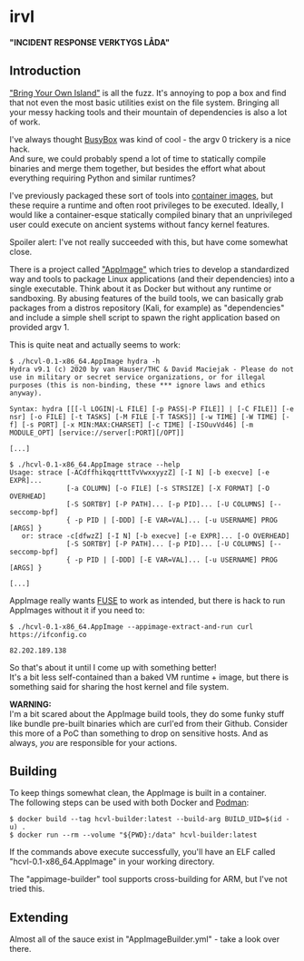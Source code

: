 # irvl
#### "INCIDENT RESPONSE VERKTYGS LÅDA"

## Introduction
["Bring Your Own Island"](https://www.fireeye.com/blog/threat-research/2020/11/live-off-the-land-an-overview-of-unc1945.html)
is all the fuzz. It's annoying to pop a box and find that not even the most basic utilities exist on the file system.
Bringing all your messy hacking tools and their mountain of dependencies is also a lot of work.  
  
I've always thought [BusyBox](https://busybox.net/) was kind of cool - the argv 0 trickery is a nice hack.  
And sure, we could probably spend a lot of time to statically compile binaries and merge them together,
but besides the effort what about everything requiring Python and similar runtimes?  
  
I've previously packaged these sort of tools into [container images](https://github.com/Doctor-love/k8s_assessment_tools),
but these require a runtime and often root privileges to be executed. Ideally, I would like a container-esque statically
compiled binary that an unprivileged user could execute on ancient systems without fancy kernel features.  
  
Spoiler alert: I've not really succeeded with this, but have come somewhat close.  
  
There is a project called ["AppImage"](https://appimage.org/) which tries to develop a standardized way and tools 
to package Linux applications (and their dependencies) into a single executable. Think about it as Docker but 
without any runtime or sandboxing. By abusing features of the build tools, we can basically grab packages from 
a distros repository (Kali, for example) as "dependencies" and include a simple shell script to spawn the right
application based on provided argv 1.  
  
This is quite neat and actually seems to work:

```
$ ./hcvl-0.1-x86_64.AppImage hydra -h                 
Hydra v9.1 (c) 2020 by van Hauser/THC & David Maciejak - Please do not use in military or secret service organizations, or for illegal purposes (this is non-binding, these *** ignore laws and ethics anyway).
                                                               
Syntax: hydra [[[-l LOGIN|-L FILE] [-p PASS|-P FILE]] | [-C FILE]] [-e nsr] [-o FILE] [-t TASKS] [-M FILE [-T TASKS]] [-w TIME] [-W TIME] [-f] [-s PORT] [-x MIN:MAX:CHARSET] [-c TIME] [-ISOuvVd46] [-m MODULE_OPT] [service://server[:PORT][/OPT]]

[...]

$ ./hcvl-0.1-x86_64.AppImage strace --help                                                             
Usage: strace [-ACdffhikqqrtttTvVwxxyyzZ] [-I N] [-b execve] [-e EXPR]...
              [-a COLUMN] [-o FILE] [-s STRSIZE] [-X FORMAT] [-O OVERHEAD]                                                    
              [-S SORTBY] [-P PATH]... [-p PID]... [-U COLUMNS] [--seccomp-bpf]                                               
              { -p PID | [-DDD] [-E VAR=VAL]... [-u USERNAME] PROG [ARGS] }                                                   
   or: strace -c[dfwzZ] [-I N] [-b execve] [-e EXPR]... [-O OVERHEAD]
              [-S SORTBY] [-P PATH]... [-p PID]... [-U COLUMNS] [--seccomp-bpf]                                               
              { -p PID | [-DDD] [-E VAR=VAL]... [-u USERNAME] PROG [ARGS] }

[...]
```
  
AppImage really wants [FUSE](https://en.wikipedia.org/wiki/Filesystem_in_Userspace) to work as intended, 
but there is hack to run AppImages without it if you need to:

```
$ ./hcvl-0.1-x86_64.AppImage --appimage-extract-and-run curl https://ifconfig.co

82.202.189.138
```
  
So that's about it until I come up with something better!  
It's a bit less self-contained than a baked VM runtime + image, but there is something said for
sharing the host kernel and file system.  
  
**WARNING:**  
I'm a bit scared about the AppImage build tools, they do some funky stuff like bundle 
pre-built binaries which are curl'ed from their Github. Consider this more of a PoC than something 
to drop on sensitive hosts. And as always, _you_ are responsible for your actions.  


## Building
To keep things somewhat clean, the AppImage is built in a container.  
The following steps can be used with both Docker and [Podman](https://podman.io/):  

```
$ docker build --tag hcvl-builder:latest --build-arg BUILD_UID=$(id -u) .
$ docker run --rm --volume "${PWD}:/data" hcvl-builder:latest
```
  
If the commands above execute successfully, you'll have an ELF called 
"hcvl-0.1-x86_64.AppImage" in your working directory.  
  
The "appimage-builder" tool supports cross-building for ARM, but I've not tried this.


## Extending
Almost all of the sauce exist in "AppImageBuilder.yml" - take a look over there.
